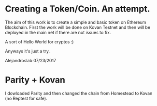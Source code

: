 # Creating a Token/Coin. An attempt.

The aim of this work is to create a simple and basic token on Ethereum Blockchain. 
First the work will be done on Kovan Testnet and then will be deployed in the main net if there are not issues to fix.

A sort of Hello World for cryptos :)

Anyways it's just a try.

Alejandroslab 07/23/2017

# Parity + Kovan

I dowloaded Parity and then changed the chain from Homestead to Kovan (no Reptest for safe).


